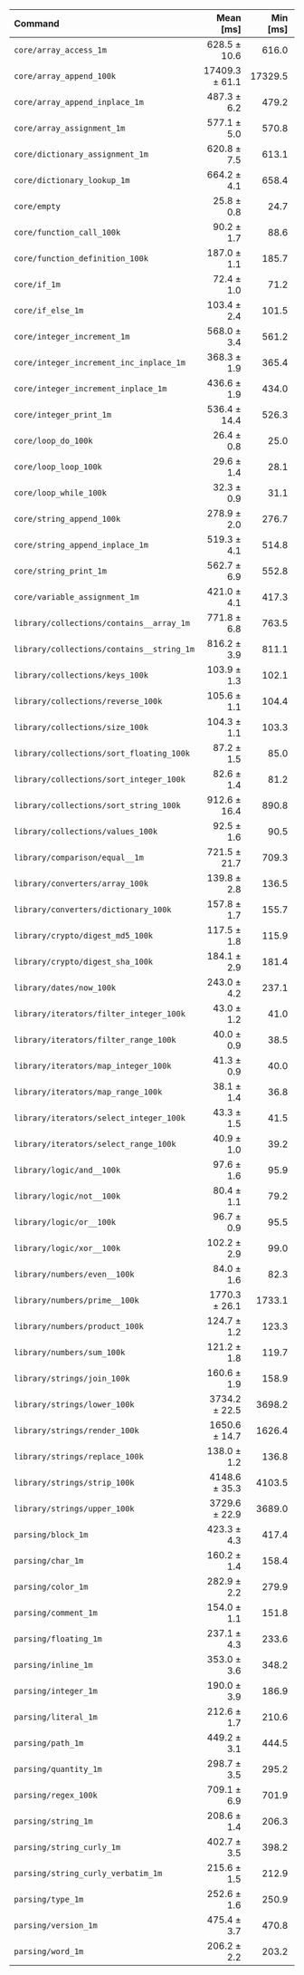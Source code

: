 | Command | Mean [ms] | Min [ms] | Max [ms] |
|:---|---:|---:|---:|
| `core/array_access_1m` | 628.5 ± 10.6 | 616.0 | 644.8 | 24.32 ± 0.89 |
| `core/array_append_100k` | 17409.3 ± 61.1 | 17329.5 | 17521.8 | 673.54 ± 22.11 |
| `core/array_append_inplace_1m` | 487.3 ± 6.2 | 479.2 | 500.5 | 18.85 ± 0.66 |
| `core/array_assignment_1m` | 577.1 ± 5.0 | 570.8 | 584.8 | 22.33 ± 0.75 |
| `core/dictionary_assignment_1m` | 620.8 ± 7.5 | 613.1 | 636.9 | 24.02 ± 0.84 |
| `core/dictionary_lookup_1m` | 664.2 ± 4.1 | 658.4 | 669.8 | 25.70 ± 0.85 |
| `core/empty` | 25.8 ± 0.8 | 24.7 | 29.5 |
| `core/function_call_100k` | 90.2 ± 1.7 | 88.6 | 97.9 | 3.49 ± 0.13 |
| `core/function_definition_100k` | 187.0 ± 1.1 | 185.7 | 189.2 | 7.23 ± 0.24 |
| `core/if_1m` | 72.4 ± 1.0 | 71.2 | 77.4 | 2.80 ± 0.10 |
| `core/if_else_1m` | 103.4 ± 2.4 | 101.5 | 112.7 | 4.00 ± 0.16 |
| `core/integer_increment_1m` | 568.0 ± 3.4 | 561.2 | 573.2 | 21.98 ± 0.73 |
| `core/integer_increment_inc_inplace_1m` | 368.3 ± 1.9 | 365.4 | 371.2 | 14.25 ± 0.47 |
| `core/integer_increment_inplace_1m` | 436.6 ± 1.9 | 434.0 | 439.5 | 16.89 ± 0.56 |
| `core/integer_print_1m` | 536.4 ± 14.4 | 526.3 | 575.2 | 20.75 ± 0.88 |
| `core/loop_do_100k` | 26.4 ± 0.8 | 25.0 | 28.9 | 1.02 ± 0.05 |
| `core/loop_loop_100k` | 29.6 ± 1.4 | 28.1 | 37.1 | 1.15 ± 0.07 |
| `core/loop_while_100k` | 32.3 ± 0.9 | 31.1 | 36.1 | 1.25 ± 0.05 |
| `core/string_append_100k` | 278.9 ± 2.0 | 276.7 | 284.0 | 10.79 ± 0.36 |
| `core/string_append_inplace_1m` | 519.3 ± 4.1 | 514.8 | 525.7 | 20.09 ± 0.67 |
| `core/string_print_1m` | 562.7 ± 6.9 | 552.8 | 575.7 | 21.77 ± 0.76 |
| `core/variable_assignment_1m` | 421.0 ± 4.1 | 417.3 | 429.7 | 16.29 ± 0.56 |
| `library/collections/contains__array_1m` | 771.8 ± 6.8 | 763.5 | 787.0 | 29.86 ± 1.01 |
| `library/collections/contains__string_1m` | 816.2 ± 3.9 | 811.1 | 825.5 | 31.58 ± 1.04 |
| `library/collections/keys_100k` | 103.9 ± 1.3 | 102.1 | 108.8 | 4.02 ± 0.14 |
| `library/collections/reverse_100k` | 105.6 ± 1.1 | 104.4 | 109.7 | 4.09 ± 0.14 |
| `library/collections/size_100k` | 104.3 ± 1.1 | 103.3 | 108.0 | 4.03 ± 0.14 |
| `library/collections/sort_floating_100k` | 87.2 ± 1.5 | 85.0 | 92.2 | 3.37 ± 0.12 |
| `library/collections/sort_integer_100k` | 82.6 ± 1.4 | 81.2 | 87.2 | 3.20 ± 0.12 |
| `library/collections/sort_string_100k` | 912.6 ± 16.4 | 890.8 | 940.8 | 35.31 ± 1.31 |
| `library/collections/values_100k` | 92.5 ± 1.6 | 90.5 | 96.4 | 3.58 ± 0.13 |
| `library/comparison/equal__1m` | 721.5 ± 21.7 | 709.3 | 781.5 | 27.91 ± 1.24 |
| `library/converters/array_100k` | 139.8 ± 2.8 | 136.5 | 144.9 | 5.41 ± 0.21 |
| `library/converters/dictionary_100k` | 157.8 ± 1.7 | 155.7 | 163.2 | 6.10 ± 0.21 |
| `library/crypto/digest_md5_100k` | 117.5 ± 1.8 | 115.9 | 124.1 | 4.55 ± 0.16 |
| `library/crypto/digest_sha_100k` | 184.1 ± 2.9 | 181.4 | 191.2 | 7.12 ± 0.26 |
| `library/dates/now_100k` | 243.0 ± 4.2 | 237.1 | 250.1 | 9.40 ± 0.35 |
| `library/iterators/filter_integer_100k` | 43.0 ± 1.2 | 41.0 | 46.4 | 1.66 ± 0.07 |
| `library/iterators/filter_range_100k` | 40.0 ± 0.9 | 38.5 | 42.3 | 1.55 ± 0.06 |
| `library/iterators/map_integer_100k` | 41.3 ± 0.9 | 40.0 | 43.6 | 1.60 ± 0.06 |
| `library/iterators/map_range_100k` | 38.1 ± 1.4 | 36.8 | 43.0 | 1.47 ± 0.07 |
| `library/iterators/select_integer_100k` | 43.3 ± 1.5 | 41.5 | 50.1 | 1.68 ± 0.08 |
| `library/iterators/select_range_100k` | 40.9 ± 1.0 | 39.2 | 44.6 | 1.58 ± 0.06 |
| `library/logic/and__100k` | 97.6 ± 1.6 | 95.9 | 103.2 | 3.78 ± 0.14 |
| `library/logic/not__100k` | 80.4 ± 1.1 | 79.2 | 85.7 | 3.11 ± 0.11 |
| `library/logic/or__100k` | 96.7 ± 0.9 | 95.5 | 99.6 | 3.74 ± 0.13 |
| `library/logic/xor__100k` | 102.2 ± 2.9 | 99.0 | 111.8 | 3.95 ± 0.17 |
| `library/numbers/even__100k` | 84.0 ± 1.6 | 82.3 | 89.1 | 3.25 ± 0.12 |
| `library/numbers/prime__100k` | 1770.3 ± 26.1 | 1733.1 | 1813.0 | 68.49 ± 2.45 |
| `library/numbers/product_100k` | 124.7 ± 1.2 | 123.3 | 128.3 | 4.82 ± 0.16 |
| `library/numbers/sum_100k` | 121.2 ± 1.8 | 119.7 | 125.6 | 4.69 ± 0.17 |
| `library/strings/join_100k` | 160.6 ± 1.9 | 158.9 | 167.0 | 6.21 ± 0.22 |
| `library/strings/lower_100k` | 3734.2 ± 22.5 | 3698.2 | 3762.9 | 144.47 ± 4.79 |
| `library/strings/render_100k` | 1650.6 ± 14.7 | 1626.4 | 1680.1 | 63.86 ± 2.16 |
| `library/strings/replace_100k` | 138.0 ± 1.2 | 136.8 | 141.4 | 5.34 ± 0.18 |
| `library/strings/strip_100k` | 4148.6 ± 35.3 | 4103.5 | 4212.8 | 160.50 ± 5.41 |
| `library/strings/upper_100k` | 3729.6 ± 22.9 | 3689.0 | 3770.0 | 144.29 ± 4.79 |
| `parsing/block_1m` | 423.3 ± 4.3 | 417.4 | 428.9 | 16.38 ± 0.56 |
| `parsing/char_1m` | 160.2 ± 1.4 | 158.4 | 164.0 | 6.20 ± 0.21 |
| `parsing/color_1m` | 282.9 ± 2.2 | 279.9 | 286.6 | 10.94 ± 0.37 |
| `parsing/comment_1m` | 154.0 ± 1.1 | 151.8 | 155.9 | 5.96 ± 0.20 |
| `parsing/floating_1m` | 237.1 ± 4.3 | 233.6 | 249.4 | 9.17 ± 0.34 |
| `parsing/inline_1m` | 353.0 ± 3.6 | 348.2 | 358.6 | 13.66 ± 0.47 |
| `parsing/integer_1m` | 190.0 ± 3.9 | 186.9 | 201.8 | 7.35 ± 0.28 |
| `parsing/literal_1m` | 212.6 ± 1.7 | 210.6 | 215.6 | 8.22 ± 0.28 |
| `parsing/path_1m` | 449.2 ± 3.1 | 444.5 | 455.0 | 17.38 ± 0.58 |
| `parsing/quantity_1m` | 298.7 ± 3.5 | 295.2 | 307.6 | 11.56 ± 0.40 |
| `parsing/regex_100k` | 709.1 ± 6.9 | 701.9 | 722.5 | 27.44 ± 0.93 |
| `parsing/string_1m` | 208.6 ± 1.4 | 206.3 | 211.9 | 8.07 ± 0.27 |
| `parsing/string_curly_1m` | 402.7 ± 3.5 | 398.2 | 408.6 | 15.58 ± 0.53 |
| `parsing/string_curly_verbatim_1m` | 215.6 ± 1.5 | 212.9 | 219.0 | 8.34 ± 0.28 |
| `parsing/type_1m` | 252.6 ± 1.6 | 250.9 | 255.5 | 9.77 ± 0.32 |
| `parsing/version_1m` | 475.4 ± 3.7 | 470.8 | 482.0 | 18.39 ± 0.62 |
| `parsing/word_1m` | 206.2 ± 2.2 | 203.2 | 209.9 | 7.98 ± 0.27 |
